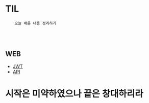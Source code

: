# TIL   
        오늘 배운 내용 정리하기

        

<br>
<br>

## WEB
+ [JWT](./WEB/JWT.md)
+ [API](./WEB/API.md)











# 시작은 미약하였으나 끝은 창대하리라
